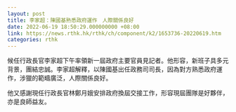```yaml
---
layout: post
title: 李家超：陳國基熟悉政府運作　人際關係良好
date: 2022-06-19 18:50:29.000000000 +08:00
link: https://news.rthk.hk/rthk/ch/component/k2/1653736-20220619.htm
categories: rthk
---
```


候任行政長官李家超下午率領新一屆政府主要官員見記者。他形容，新班子具多元背景，團結忠誠。李家超解釋，以陳國基出任政務司司長，因為對方熟悉政府運作，涉獵的範疇廣泛，人際關係良好。

他又感謝現任行政長官林鄭月娥安排政府換屆交接工作，形容現屆團隊是好夥伴，亦是良師益友。
